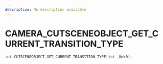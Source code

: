 ```yaml
---
description: No description available 
---
```


# CAMERA\_CUTSCENEOBJECT_GET_CURRENT_TRANSITION_TYPE

```cpp
int CUTSCENEOBJECT_GET_CURRENT_TRANSITION_TYPE(int _Unk0);
```